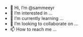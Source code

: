 - 👋 Hi, I’m @sammeeyr
- 👀 I’m interested in ...
- 🌱 I’m currently learning ...
- 💞️ I’m looking to collaborate on ...
- 📫 How to reach me ...

<!---
sammeeyr/sammeeyr is a ✨ special ✨ repository because its `README.md` (this file) appears on your GitHub profile.
You can click the Preview link to take a look at your changes.
--->



